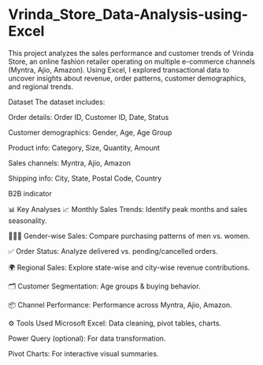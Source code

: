 # Vrinda_Store_Data-Analysis-using-Excel
This project analyzes the sales performance and customer trends of Vrinda Store, an online fashion retailer operating on multiple e-commerce channels (Myntra, Ajio, Amazon). Using Excel, I explored transactional data to uncover insights about revenue, order patterns, customer demographics, and regional trends.

Dataset
The dataset includes:

Order details: Order ID, Customer ID, Date, Status

Customer demographics: Gender, Age, Age Group

Product info: Category, Size, Quantity, Amount

Sales channels: Myntra, Ajio, Amazon

Shipping info: City, State, Postal Code, Country

B2B indicator

📊 Key Analyses
📈 Monthly Sales Trends: Identify peak months and sales seasonality.

🧑‍🤝‍🧑 Gender-wise Sales: Compare purchasing patterns of men vs. women.

✅ Order Status: Analyze delivered vs. pending/cancelled orders.

🌍 Regional Sales: Explore state-wise and city-wise revenue contributions.

🗂️ Customer Segmentation: Age groups & buying behavior.

📦 Channel Performance: Performance across Myntra, Ajio, Amazon.

⚙️ Tools Used
Microsoft Excel: Data cleaning, pivot tables, charts.

Power Query (optional): For data transformation.

Pivot Charts: For interactive visual summaries.
